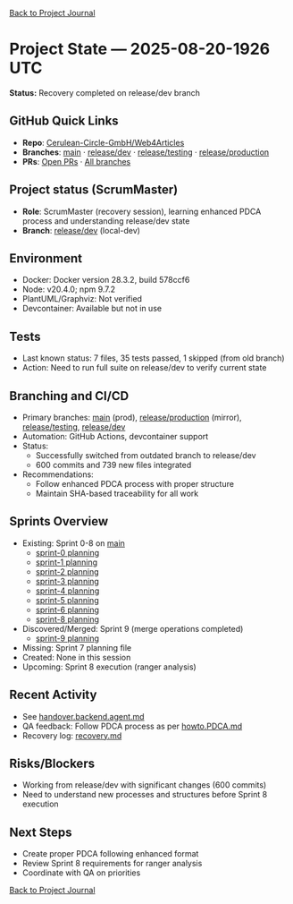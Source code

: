 [Back to Project Journal](../)

# Project State — 2025-08-20-1926 UTC

**Status:** Recovery completed on release/dev branch

## GitHub Quick Links
- **Repo**: [Cerulean-Circle-GmbH/Web4Articles](https://github.com/Cerulean-Circle-GmbH/Web4Articles)
- **Branches**: [main](https://github.com/Cerulean-Circle-GmbH/Web4Articles/tree/main) · [release/dev](https://github.com/Cerulean-Circle-GmbH/Web4Articles/tree/release/dev) · [release/testing](https://github.com/Cerulean-Circle-GmbH/Web4Articles/tree/release/testing) · [release/production](https://github.com/Cerulean-Circle-GmbH/Web4Articles/tree/release/production)
- **PRs**: [Open PRs](https://github.com/Cerulean-Circle-GmbH/Web4Articles/pulls) · [All branches](https://github.com/Cerulean-Circle-GmbH/Web4Articles/branches)

## Project status (ScrumMaster)
- **Role**: ScrumMaster (recovery session), learning enhanced PDCA process and understanding release/dev state
- **Branch**: [release/dev](https://github.com/Cerulean-Circle-GmbH/Web4Articles/tree/release/dev) (local-dev)

## Environment
- Docker: Docker version 28.3.2, build 578ccf6
- Node: v20.4.0; npm 9.7.2
- PlantUML/Graphviz: Not verified
- Devcontainer: Available but not in use

## Tests
- Last known status: 7 files, 35 tests passed, 1 skipped (from old branch)
- Action: Need to run full suite on release/dev to verify current state

## Branching and CI/CD
- Primary branches: [main](https://github.com/Cerulean-Circle-GmbH/Web4Articles/tree/main) (prod), [release/production](https://github.com/Cerulean-Circle-GmbH/Web4Articles/tree/release/production) (mirror), [release/testing](https://github.com/Cerulean-Circle-GmbH/Web4Articles/tree/release/testing), [release/dev](https://github.com/Cerulean-Circle-GmbH/Web4Articles/tree/release/dev)
- Automation: GitHub Actions, devcontainer support
- Status:
  - Successfully switched from outdated branch to release/dev
  - 600 commits and 739 new files integrated
- Recommendations:
  - Follow enhanced PDCA process with proper structure
  - Maintain SHA-based traceability for all work

## Sprints Overview
- Existing: Sprint 0-8 on [main](https://github.com/Cerulean-Circle-GmbH/Web4Articles/tree/main)
  - [sprint-0 planning](../../sprints/sprint-0/planning.md)
  - [sprint-1 planning](../../sprints/sprint-1/planning.md)
  - [sprint-2 planning](../../sprints/sprint-2/planning.md)
  - [sprint-3 planning](../../sprints/sprint-3/planning.md)
  - [sprint-4 planning](../../sprints/sprint-4/planning.md)
  - [sprint-5 planning](../../sprints/sprint-5/planning.md)
  - [sprint-6 planning](../../sprints/sprint-6/planning.md)
  - [sprint-8 planning](../../sprints/sprint-8/planning.md)
- Discovered/Merged: Sprint 9 (merge operations completed)
  - [sprint-9 planning](../../sprints/sprint-9/planning.md)
- Missing: Sprint 7 planning file
- Created: None in this session
- Upcoming: Sprint 8 execution (ranger analysis)

## Recent Activity
- See [handover.backend.agent.md](../../handover.backend.agent.md)
- QA feedback: Follow PDCA process as per [howto.PDCA.md](../../roles/_shared/PDCA/howto.PDCA.md)
- Recovery log: [recovery.md](../../recovery.md)

## Risks/Blockers
- Working from release/dev with significant changes (600 commits)
- Need to understand new processes and structures before Sprint 8 execution

## Next Steps
- Create proper PDCA following enhanced format
- Review Sprint 8 requirements for ranger analysis
- Coordinate with QA on priorities

[Back to Project Journal](../)